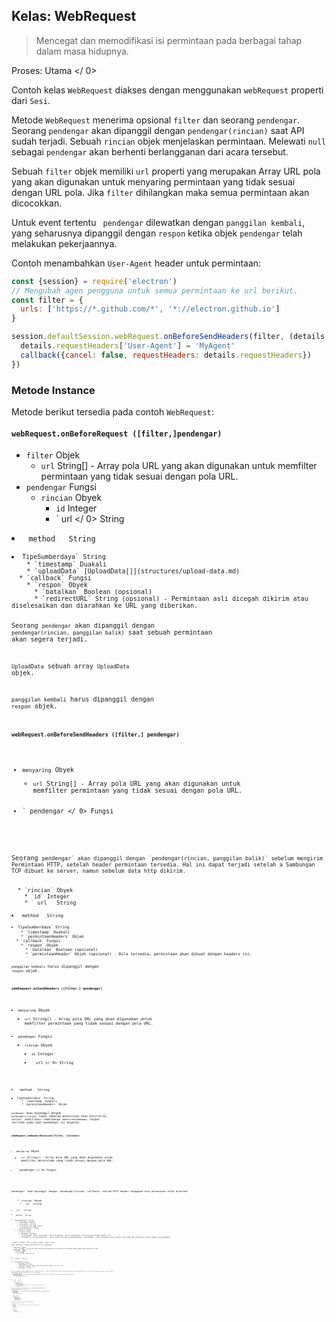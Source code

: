 ## Kelas: WebRequest

> Mencegat dan memodifikasi isi permintaan pada berbagai tahap dalam masa hidupnya.

Proses:  Utama </ 0></p> 

Contoh kelas `WebRequest` diakses dengan menggunakan `webRequest` properti dari `Sesi`.

Metode `WebRequest` menerima opsional `filter` dan seorang `pendengar`. Seorang `pendengar` akan dipanggil dengan `pendengar(rincian)` saat API sudah terjadi. Sebuah `rincian` objek menjelaskan permintaan. Melewati `null` sebagai `pendengar` akan berhenti berlangganan dari acara tersebut.

Sebuah `filter` objek memiliki `url` properti yang merupakan Array URL pola yang akan digunakan untuk menyaring permintaan yang tidak sesuai dengan URL pola. Jika `filter` dihilangkan maka semua permintaan akan dicocokkan.

Untuk event tertentu ` pendengar` dilewatkan dengan `panggilan kembali`, yang seharusnya dipanggil dengan `respon` ketika objek `pendengar` telah melakukan pekerjaannya.

Contoh menambahkan `User-Agent` header untuk permintaan:

```javascript
const {session} = require('electron')
// Mengubah agen pengguna untuk semua permintaan ke url berikut.
const filter = {
  urls: ['https://*.github.com/*', '*://electron.github.io']
}

session.defaultSession.webRequest.onBeforeSendHeaders(filter, (details, callback) => {
  details.requestHeaders['User-Agent'] = 'MyAgent'
  callback({cancel: false, requestHeaders: details.requestHeaders})
})
```

### Metode Instance

Metode berikut tersedia pada contoh `WebRequest`:

#### `webRequest.onBeforeRequest ([filter,]pendengar)`

* `filter` Objek 
  * `url` String[] - Array pola URL yang akan digunakan untuk memfilter permintaan yang tidak sesuai dengan pola URL.
* `pendengar` Fungsi 
  * `rincian` Obyek 
    * `id` Integer
    * ` url </ 0>  String</li>
<li><code> method </ 0>  String</li>
<li><code>TipeSumberdaya` String
    * `timestamp` Duakali
    * `uploadData` [UploadData[]](structures/upload-data.md)
  * `callback` Fungsi 
    * `respon` Obyek 
      * `batalkan` Boolean (opsional)
      * `redirectURL` String (opsional) - Permintaan asli dicegah dikirim atau diselesaikan dan diarahkan ke URL yang diberikan.

Seorang `pendengar` akan dipanggil dengan `pendengar(rincian, panggilan balik)` saat sebuah permintaan akan segera terjadi.

`UploadData` sebuah array `UploadData` objek.

`panggilan kembali` harus dipanggil dengan `respon` objek.

#### `webRequest.onBeforeSendHeaders ([filter,] pendengar)`

* `menyaring` Obyek 
  * `url` String[] - Array pola URL yang akan digunakan untuk memfilter permintaan yang tidak sesuai dengan pola URL.
* ` pendengar </ 0> Fungsi</li>
</ul>

<p>Seorang <code>pendengar` akan dipanggil dengan `pendengar(rincian, panggilan balik)` sebelum mengirim Permintaan HTTP, setelah header permintaan tersedia. Hal ini dapat terjadi setelah a Sambungan TCP dibuat ke server, namun sebelum data http dikirim.</p> 
  * `rincian` Obyek 
    * `id` Integer
    * ` url </ 0>  String</li>
<li><code> method </ 0>  String</li>
<li><code>TipeSumberdaya` String
    * `timestamp` Duakali
    * `permintaanHeaders` Objek
  * `callback` Fungsi 
    * `respon` Obyek 
      * `batalkan` Boolean (opsional)
      * `permintaanHeader` Objek (opsional) - Bila tersedia, permintaan akan dibuat dengan headers ini.
  
  `panggilan kembali` harus dipanggil dengan `respon` objek.
  
  #### `webRequest.onSendHeaders ([filter,] pendengar)`
  
  * `menyaring` Obyek 
    * `url` String[] - Array pola URL yang akan digunakan untuk memfilter permintaan yang tidak sesuai dengan pola URL.
  * `pendengar` Fungsi 
    * `rincian` Obyek 
      * `id` Integer
      * ` url </ 0>  String</li>
<li><code> method </ 0>  String</li>
<li><code>TipeSumberdaya` String
      * `timestamp` Duakali
      * `permintaanHeaders` Objek
  
  `pendengar` akan dipanggil dengan `pendengar(rincian)` tepat sebelum permintaan akan dikirim ke server, modifikasi sebelumnya `onBeforeSendHeader` respon terlihat pada saat pendengar ini dipecat.
  
  #### `webRequest.onHeadersReceived([filter, ]listener)`
  
  * `menyaring` Obyek 
    * `url` String[] - Array pola URL yang akan digunakan untuk memfilter permintaan yang tidak sesuai dengan pola URL.
  * ` pendengar </ 0> Fungsi</li>
</ul>

<p><code>pendengar` akan dipanggil dengan `pendengar(rincian, callback)` ketika HTTP header tanggapan atas permintaan telah diterima.</p> 
    * `rincian` Obyek 
      * ` id </ 0>  String</li>
<li><code> url </ 0>  String</li>
<li><code> method </ 0>  String</li>
<li><code>TipeSumberdaya` String
      * `timestamp` Duakali
      * `statusGaris` String
      * `statusCode` Bilangan bulat
      * `responseHeaders` Objek
    * `callback` Fungsi 
      * `respon` Obyek 
        * `batalkan` Boolean
        * `responHeader` Objek (opsional) - Bila disediakan, server diasumsikan telah merespon dengan headers ini.
        * `statusGaris` String (opsional) - Harus diberikan saat mengesampingkan `responHeaders` untuk mengubah status header jika tidak ada respon asli status header akan digunakan.
    
    `panggilan kembali` harus dipanggil dengan `respon` objek.
    
    #### `webRequest.onResponseStarted([filter, ]pendengar)`
    
    * `menyaring` Obyek 
      * `url` String[] - Array pola URL yang akan digunakan untuk memfilter permintaan yang tidak sesuai dengan pola URL.
    * `pendengar` Fungsi 
      * `rincian` Obyek 
        * `id` Integer
        * ` url </ 0>  String</li>
<li><code> method </ 0>  String</li>
<li><code>TipeSumberdaya` String
        * `timestamp` Duakali
        * `responseHeaders` Objek
        * ` dariCache` Boolean - Menunjukkan apakah respon diambil dari disk cache.
        * `statusCode` Bilangan bulat
        * `statusGaris` String
    
    Seorang `pendengar` akan dipanggil dengan `pendengar(rincian)` ketika byte pertama dari respon tubuh yang diterima. Untuk permintaan HTTP, ini berarti baris status dan header respon tersedia.
    
    #### `webRequest.onBeforeRedirect([filter, ]pendengar)`
    
    * `menyaring` Obyek 
      * `url` String[] - Array pola URL yang akan digunakan untuk memfilter permintaan yang tidak sesuai dengan pola URL.
    * `pendengar` Fungsi 
      * `rincian` Obyek 
        * ` id </ 0>  String</li>
<li><code> url </ 0>  String</li>
<li><code> method </ 0>  String</li>
<li><code>TipeSumberdaya` String
        * `timestamp` Duakali
        * `redirectURL` String
        * `statusCode` Bilangan bulat
        * `ip` String (opsional) - Alamat IP server yang meminta benar-benar dikirim ke.
        * `dariCache` Boolean
        * `responseHeaders` Objek
    
    `pendengar` akan dipanggil dengan `pendengar(rincian)` saat server memulai redirect akan segera terjadi.
    
    #### `webRequest.onCompleted([filter, ]pendengar)`
    
    * `menyaring` Obyek 
      * `url` String[] - Array pola URL yang akan digunakan untuk memfilter permintaan yang tidak sesuai dengan pola URL.
    * `pendengar` Fungsi 
      * `rincian` Obyek 
        * `id` Integer
        * ` url </ 0>  String</li>
<li><code> method </ 0>  String</li>
<li><code>TipeSumberdaya` String
        * `timestamp` Duakali
        * `responseHeaders` Objek
        * `dariCache` Boolean
        * `statusCode` Bilangan bulat
        * `statusGaris` String
    
    Seorang `pendengar` akan dipanggil dengan `pendengar(rincian)` ketika sebuah permintaan selesai.
    
    #### `webRequest.onErrorOccurred([filter, ]pendengar)`
    
    * `menyaring` Obyek 
      * `url` String[] - Array pola URL yang akan digunakan untuk memfilter permintaan yang tidak sesuai dengan pola URL.
    * `pendengar` Fungsi 
      * `rincian` Obyek 
        * `id` Integer
        * ` url </ 0>  String</li>
<li><code> method </ 0>  String</li>
<li><code>TipeSumberdaya` String
        * `timestamp` Duakali
        * `dariCache` Boolean
        * `kesalahan` String - deskripsi kesalahan.
    
    `pendengar` akan dipanggil dengan `pendengar(rincian)` bila terjadi kesalahan.